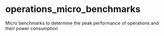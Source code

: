 operations_micro_benchmarks
===========================

Micro benchmarks to determine the peak performance of operations and their power consumption
